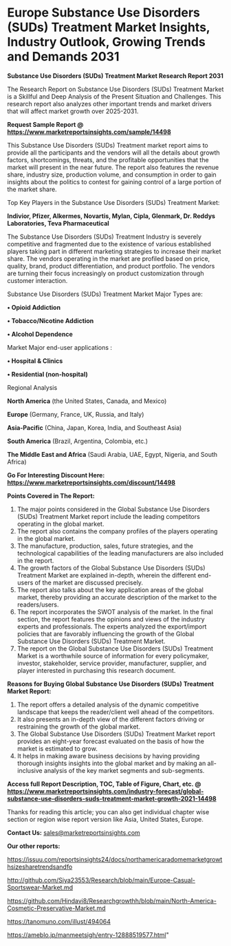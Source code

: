 # Europe Substance Use Disorders (SUDs) Treatment Market Insights, Industry Outlook, Growing Trends and Demands 2031

<strong>Substance Use Disorders (SUDs) Treatment Market Research Report 2031</strong>

The Research Report on Substance Use Disorders (SUDs) Treatment Market is a Skillful and Deep Analysis of the Present Situation and Challenges. This research report also analyzes other important trends and market drivers that will affect market growth over 2025-2031.

<strong>Request Sample Report @ <a href=https://www.marketreportsinsights.com/sample/14498>https://www.marketreportsinsights.com/sample/14498</a></strong>

This Substance Use Disorders (SUDs) Treatment market report aims to provide all the participants and the vendors will all the details about growth factors, shortcomings, threats, and the profitable opportunities that the market will present in the near future. The report also features the revenue share, industry size, production volume, and consumption in order to gain insights about the politics to contest for gaining control of a large portion of the market share.

Top Key Players in the Substance Use Disorders (SUDs) Treatment Market:

<strong>Indivior, Pfizer, Alkermes, Novartis, Mylan, Cipla, Glenmark, Dr. Reddys Laboratories, Teva Pharmaceutical</strong>

The Substance Use Disorders (SUDs) Treatment Industry is severely competitive and fragmented due to the existence of various established players taking part in different marketing strategies to increase their market share. The vendors operating in the market are profiled based on price, quality, brand, product differentiation, and product portfolio. The vendors are turning their focus increasingly on product customization through customer interaction.

Substance Use Disorders (SUDs) Treatment Market Major Types are:

<strong>• Opioid Addiction

• Tobacco/Nicotine Addiction

• Alcohol Dependence</strong>

Market Major end-user applications :

<strong>• Hospital & Clinics

• Residential (non-hospital)</strong>

Regional Analysis

</u><strong><b>North America</b></strong> (the United States, Canada, and Mexico)

<strong><b>Europe </b></strong>(Germany, France, UK, Russia, and Italy)

<strong><b>Asia-Pacific</b></strong> (China, Japan, Korea, India, and Southeast Asia)

<strong><b>South America</b></strong> (Brazil, Argentina, Colombia, etc.)

<strong><b>The Middle East and Africa</b></strong> (Saudi Arabia, UAE, Egypt, Nigeria, and South Africa)

<strong>Go For Interesting Discount Here: <a href=https://www.marketreportsinsights.com/discount/14498>https://www.marketreportsinsights.com/discount/14498</a></strong>

<strong>Points Covered in The Report:</strong>
<ol>
  <li>The major points considered in the Global Substance Use Disorders (SUDs) Treatment Market report include the leading competitors operating in the global market.</li>
  <li>The report also contains the company profiles of the players operating in the global market.</li>
  <li>The manufacture, production, sales, future strategies, and the technological capabilities of the leading manufacturers are also included in the report.</li>
  <li>The growth factors of the Global Substance Use Disorders (SUDs) Treatment Market are explained in-depth, wherein the different end-users of the market are discussed precisely.</li>
  <li>The report also talks about the key application areas of the global market, thereby providing an accurate description of the market to the readers/users.</li>
  <li>The report incorporates the SWOT analysis of the market. In the final section, the report features the opinions and views of the industry experts and professionals. The experts analyzed the export/import policies that are favorably influencing the growth of the Global Substance Use Disorders (SUDs) Treatment Market.</li>
  <li>The report on the Global Substance Use Disorders (SUDs) Treatment Market is a worthwhile source of information for every policymaker, investor, stakeholder, service provider, manufacturer, supplier, and player interested in purchasing this research document.</li>
</ol>
<strong>Reasons for Buying Global Substance Use Disorders (SUDs) Treatment Market Report:</strong>

<ol>
  <li>The report offers a detailed analysis of the dynamic competitive landscape that keeps the reader/client well ahead of the competitors.</li>
  <li>It also presents an in-depth view of the different factors driving or restraining the growth of the global market.</li>
  <li>The Global Substance Use Disorders (SUDs) Treatment Market report provides an eight-year forecast evaluated on the basis of how the market is estimated to grow.</li>
  <li>It helps in making aware business decisions by having providing thorough insights insights into the global market and by making an all-inclusive analysis of the key market segments and sub-segments.</li>
</ol>
<strong>Access full Report Description, TOC, Table of Figure, Chart, etc. @ <a href=https://www.marketreportsinsights.com/industry-forecast/global-substance-use-disorders-suds-treatment-market-growth-2021-14498>https://www.marketreportsinsights.com/industry-forecast/global-substance-use-disorders-suds-treatment-market-growth-2021-14498</a></strong>


Thanks for reading this article; you can also get individual chapter wise section or region wise report version like Asia, United States, Europe.

<strong>Contact Us:</strong>
sales@marketreportsinsights.com

<strong>Our other reports:</strong>

<a href=https://issuu.com/reportsinsights24/docs/northamericaradomemarketgrowthsizesharetrendsandfo>https://issuu.com/reportsinsights24/docs/northamericaradomemarketgrowthsizesharetrendsandfo</a>

<a href=http://github.com/Siya23553/Research/blob/main/Europe-Casual-Sportswear-Market.md>http://github.com/Siya23553/Research/blob/main/Europe-Casual-Sportswear-Market.md</a>

<a href=https://github.com/Hindavi8/Researchgrowthh/blob/main/North-America-Cosmetic-Preservative-Market.md>https://github.com/Hindavi8/Researchgrowthh/blob/main/North-America-Cosmetic-Preservative-Market.md</a>

<a href=https://tanomuno.com/illust/494064>https://tanomuno.com/illust/494064</a>

<a href=https://ameblo.jp/manmeetsigh/entry-12888519577.html>https://ameblo.jp/manmeetsigh/entry-12888519577.html</a>"
